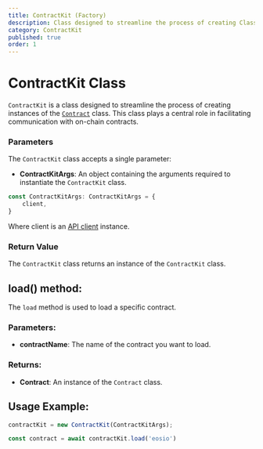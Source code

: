 ```yaml
---
title: ContractKit (Factory)
description: Class designed to streamline the process of creating Class instances.
category: ContractKit
published: true
order: 1
---
```


# ContractKit Class

`ContractKit` is a class designed to streamline the process of creating instances of the [`Contract`](/docs/contract-kit/contract) class. This class plays a central role in facilitating communication with on-chain contracts.

### Parameters

The `ContractKit` class accepts a single parameter:

- **ContractKitArgs**: An object containing the arguments required to instantiate the `ContractKit` class.

```typescript
const ContractKitArgs: ContractKitArgs = {
    client,
}
```

Where client is an [API client](/api/antelope/api-client) instance.

### Return Value

The `ContractKit` class returns an instance of the `ContractKit` class.

## **load()** method:

The `load` method is used to load a specific contract.

### Parameters:

- **contractName**: The name of the contract you want to load.

### Returns:

- **Contract**: An instance of the `Contract` class.

## Usage Example:

```typescript
contractKit = new ContractKit(ContractKitArgs);

const contract = await contractKit.load('eosio')
```
